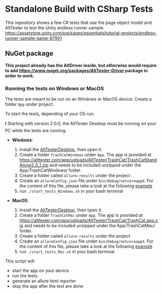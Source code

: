 # Standalone Build with CSharp Tests

This repository shows a few C# tests that use the page object model and AltTester to test the Unity endless runner sample:
https://assetstore.unity.com/packages/essentials/tutorial-projects/endless-runner-sample-game-87901

## NuGet package

**This project already has the AltDriver inside, but otherwise would require to add https://www.nuget.org/packages/AltTester-Driver package in order to work.**

### Running the tests on Windows or MacOS
The tests are meant to be run on an Windows or MacOS device.
Create a folder `App` under project.

To start the tests, depending of your OS run:

❗ Starting with version 2.0.0, the AltTester Desktop must be running on your PC while the tests are running.

- **Windows**:
    1. Install the [AltTesterDesktop](https://alttester.com/app/uploads/AltTester/desktop/AltTesterDesktopPackageWindows__v2.0.1.zip), then open it.
    2. Create a folder `TrashCatWindows` under `App`.
    The app is provided at https://alttester.com/app/uploads/AltTester/TrashCat/TrashCatStandAlone2_0_1.zip and needs to be included unzipped under the App/TrashCatWindows/ folder.
    3. Create a folder called `allure-results` under the project
    4. Create an `allureConfig.json` file under `bin/Debug/netcoreappX`. For the content of this file, please take a look at the following [example](https://docs.qameta.io/allure/#_config_samples)
    5. run `./start_tests_Windows.sh` in your bash terminal

- **MacOS**:
    1. Install the [AltTesterDesktop](https://alttester.com/app/uploads/AltTester/desktop/AltTesterDesktopPackageMac__v2.0.1.zip), then open it.
    2. Create a folder `TrashCatMac` under `App`.
    The app is provided at https://alttester.com/app/uploads/AltTester/TrashCat/TrashCat.app.zip and needs to be included unzipped under the App/TrashCatMac/ folder.
    3. Create a folder called `allure-results` under the project
    4. Create an `allureConfig.json` file under `bin/Debug/netcoreappX`. For the content of this file, please take a look at the following [example](https://docs.qameta.io/allure/#_config_samples)
    5. run `./start_tests_Mac.sh` in your bash terminal.



    
   
This script will:

- start the app on your device
- run the tests
- generate an allure html reporter
- stop the app after the test are done
